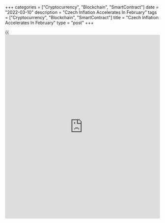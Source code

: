 +++
categories = ["Cryptocurrency", "Blockchain", "SmartContract"]
date = "2022-03-10"
description = "Czech Inflation Accelerates In February"
tags = ["Cryptocurrency", "Blockchain", "SmartContract"]
title = "Czech Inflation Accelerates In February"
type = "post"
+++

{{<iframe id="large-banner" src="https://www.bounty.group/#slide=13.0" width="100%" height="600" scrolling="no" style="border: 0px solid rgb(216, 221, 230); border-radius: 3px;">}}

The Czech consumer price inflation surged in February, mainly driven by
higher utility costs, preliminary data from the Czech Statistical Office
showed on Thursday.

The consumer price inflation rose to 11.1 percent in February from 9.9
percent in January. Economists had expected a 10.3 percent rise.

Annual inflation has accelerated since last July, i.e. for 8 consecutive
months and the most significant price increases were observed for items
from housing, transport and food, Jiri Mrazek, director of price
statistics department of CZSO, said.

Prices for clothing and footwear grew 16.7 percent yearly in February
and those of housing, water, energy, fuel rose by 16.0 percent.

Transport costs increased 15.3 percent and furnishings, households
equipment and maintenance rose 8.7 percent.

On a monthly basis, consumer prices rose 1.3 percent in February.
Economists had expected a rise of 0.6 percent.

For comments and feedback [contact](https://www.playgroundfx.com/contact/): editorial@rtt[news](https://www.letsplayfx.com/blog/forex-news-website/).com

[Economic News][1]

 **What parts of the world are seeing the best (and worst) economic
performances lately? Click[here][2] to check out our [Econ Scorecard][2]
and find out! See up-to-the-moment [ranking](https://www.playgroundfx.com/blog/crypto-exchange-ranking/)s for the best and worst
performers in [GDP][3], [unemployment rate][4], [inflation][5] and much
more.**

   1. www.rtt[news](https://www.letsplayfx.com/blog/forex-news-website/).com/Content/EconomicNews.aspx
   2. www.rtt[news](https://www.letsplayfx.com/blog/forex-news-website/).com/economic-scorecard/world-rank/retail-sales/highest-performance.aspx
   3. www.rtt[news](https://www.letsplayfx.com/blog/forex-news-website/).com/economic-scorecard/world-rank/GDP/highest-performance.aspx
   4. www.rtt[news](https://www.letsplayfx.com/blog/forex-news-website/).com/economic-scorecard/world-rank/unemployment-rate/lowest-performance.aspx
   5. www.rtt[news](https://www.letsplayfx.com/blog/forex-news-website/).com/economic-scorecard/world-rank/CPI/highest-performance.aspx